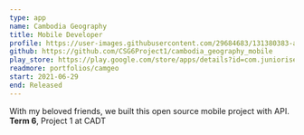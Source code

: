 ```yaml
---
type: app
name: Cambodia Geography
title: Mobile Developer
profile: https://user-images.githubusercontent.com/29684683/131380383-afb70586-d86f-47bd-9858-3e199a1bdef5.png
github: https://github.com/CSG6Project1/cambodia_geography_mobile
play_store: https://play.google.com/store/apps/details?id=com.juniorise.camgeo
readmore: portfolios/camgeo
start: 2021-06-29
end: Released
---
```


With my beloved friends, we built this open source mobile project with API. **Term 6**, Project 1 at CADT
